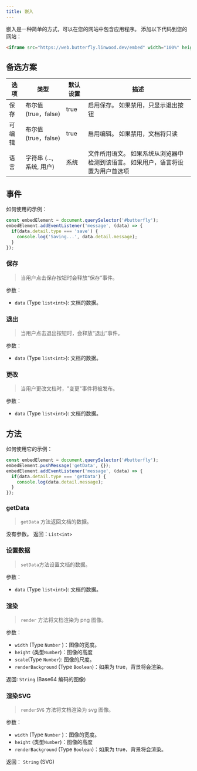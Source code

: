 ```yaml
---
title: 嵌入
---
```


嵌入是一种简单的方式，可以在您的网站中包含应用程序。
添加以下代码到您的网站：

```html
<iframe src="https://web.butterfly.linwood.dev/embed" width="100%" height="500px" allowtransparency="true"></iframe>
```

## 备选方案

| 选项  | 类型                                                                                   | 默认设置 | 描述                                        |
| --- | ------------------------------------------------------------------------------------ | ---- | ----------------------------------------- |
| 保存  | 布尔值(true，false)                                                   | true | 启用保存。 如果禁用，只显示退出按钮                        |
| 可编辑 | 布尔值(true，false)                                                   | true | 启用编辑。 如果禁用，文档将只读                          |
| 语言  | 字符串 (..., 系统, 用户) | 系统   | 文件所用语文。 如果系统从浏览器中检测到该语言。 如果用户，语言将设置为用户首选项 |

## 事件

如何使用的示例：

```javascript
const embedElement = document.querySelector('#butterfly');
embedElement.addEventListener('message', (data) => {
  if(data.detail.type === 'save') {
    console.log('Saving...', data.detail.message);
  }
});
```

### 保存

> 当用户点击保存按钮时会释放“保存”事件。

参数：

- `data` (Type `list<int>`): 文档的数据。

### 退出

> 当用户点击退出按钮时，会释放“退出”事件。

参数：

- `data` (Type `list<int>`): 文档的数据。

### 更改

> 当用户更改文档时，"变更"事件将被发布。

参数：

- `data` (Type `list<int>`): 文档的数据。

## 方法

如何使用它的示例：

```javascript
const embedElement = document.querySelector('#butterfly');
embedElement.pushMessage('getData', {});
embedElement.addEventListener('message', (data) => {
  if(data.detail.type === 'getData') {
    console.log(data.detail.message);
  }
});
```

### getData

> `getData` 方法返回文档的数据。

没有参数。
返回：`List<int>`

### 设置数据

> `setData`方法设置文档的数据。

参数：

- `data` (Type `list<int>`): 文档的数据。

### 渲染

> `render` 方法将文档渲染为 png 图像。

参数：

- `width` (Type `Number` )：图像的宽度。
- `height` (类型`Number`)：图像的高度
- `scale`(Type `Number`): 图像的尺度。
- `renderBackground` (Type `Boolean`)：如果为 true，背景将会渲染。

返回: `String` (Base64 编码的图像)

### 渲染SVG

> `renderSVG` 方法将文档渲染为 svg 图像。

参数：

- `width` (Type `Number` )：图像的宽度。
- `height` (类型`Number`)：图像的高度
- `renderBackground` (Type `Boolean`)：如果为 true，背景将会渲染。

返回： `String` (SVG)
